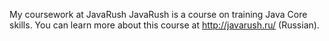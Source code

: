 My coursework at JavaRush
JavaRush is a course on training Java Core skills.
You can learn more about this course at http://javarush.ru/ (Russian).
